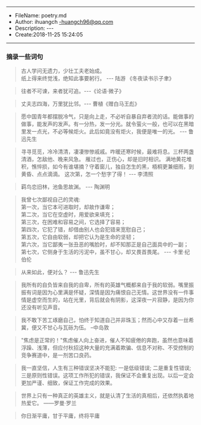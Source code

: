 ___
- FileName: poetry.md
- Author: ihuangch -huangch96@qq.com
- Description: ---
- Create:2018-11-25 15:24:05
___

### 摘录一些词句

> 古人学问无遗力，少壮工夫老始成。  
  纸上得来终觉浅，绝知此事要躬行。 --- 陆游 《冬夜读书示子聿》


> 往者不可谏，来者犹可追。---《论语·微子》

> 丈夫志四海，万里犹比邻。--- 曹植《赠白马王彪》

> 愿中国青年都摆脱冷气，只是向上走，不必听自暴自弃者流的话。能做事的做事，能发声的发声。有一分热，发一分光。就令萤火一般，也可以在黑暗里发一点光，不必等候炬火。此后如竟没有炬火，我便是唯一的光。            --- 鲁迅先生

> 寻寻觅觅，冷冷清清，凄凄惨惨戚戚。咋暖还寒时候，最难将息。三杯两盏清酒，怎敌他、晚来风急。
> 雁过也，正伤心，却是旧时相识。
> 满地黄花堆积，憔悴损，如今有谁堪摘？守着窗儿，独自怎生的黑，梧桐更兼细雨，到黄昏、点点滴滴。
> 这次第，怎一个愁字了得！  --- 李清照

> 羁鸟恋旧林，池鱼思故渊。 --- 陶渊明

> 我曾七次鄙视自己的灵魂:  
> 第一次，当它本可进取时，却故作谦卑；  
> 第二次，当它在空虚时，用爱欲来填充；  
> 第三次，在困难和容易之间，它选择了容易；  
> 第四次，它犯了错，却借由别人也会犯错来宽慰自己；  
> 第五次，它自由软弱，却把它认为是生命的坚韧；  
> 第六次，当它鄙夷一张丑恶的嘴脸时，却不知那正是自己面具中的一副；  
> 第七次，它侧身于生活的污泥中，虽不甘心，却又畏首畏尾。 --- 卡里·纪伯伦  

> 从来如此，便对么？ --- 鲁迅先生

> 我所有的自负皆来自我的自卑，所有的英雄气概都来自于我的软弱。嘴里振振有词是因为心里满是怀疑，深情是因为痛恨自己无情。这世界没有一件事情是虚空而生的，站在光里，背后就会有阴影，这深夜一片寂静，是因为你还没有听见声音。

> 我不敢下苦工琢磨自己，怕终于知道自己并非珠玉；然而心中又存着一丝希冀，便又不甘心与瓦砾为伍。 –中岛敦

> "焦虑是正常的！"焦虑催人向上奋进，催人不知疲倦的奔跑，虽然也意味着浮躁、浅薄，但应付秋招这种大量的充满着欺骗、信息不对称、不受控制的竞争赛道中，是一剂苦口良药。

> 我一直坚信，人生有三种错误坚决不能犯: 一是低级错误; 二是重复性错误; 三是原则性错误。这项工作所犯的错误，我保证不会重复出现。以后一定会更加严谨、细致，保证工作完成的效果。

> 世界上只有一种真正的英雄主义，就是认清了生活的真相后，还依然执着地热爱它。 ——罗曼·罗兰

> 你日渐平庸，甘于平庸，终将平庸

>
